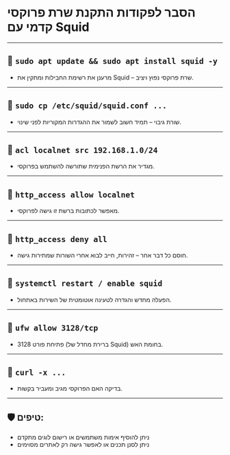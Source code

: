 # הסבר לפקודות התקנת שרת פרוקסי קדמי עם Squid

---

## 🔹 `sudo apt update && sudo apt install squid -y`

- מרענן את רשימת החבילות ומתקין את Squid – שרת פרוקסי נפוץ ויציב.

---

## 🔹 `sudo cp /etc/squid/squid.conf ...`

- שורת גיבוי – תמיד חשוב לשמור את ההגדרות המקוריות לפני שינוי.

---

## 🔹 `acl localnet src 192.168.1.0/24`

- מגדיר את הרשת הפנימית שתורשה להשתמש בפרוקסי.

---

## 🔹 `http_access allow localnet`

- מאפשר לכתובות ברשת זו גישה לפרוקסי.

---

## 🔹 `http_access deny all`

- חוסם כל דבר אחר – זהירות, חייב לבוא אחרי השורות שמתירות גישה.

---

## 🔹 `systemctl restart / enable squid`

- הפעלה מחדש והגדרה לטעינה אוטומטית של השירות באתחול.

---

## 🔹 `ufw allow 3128/tcp`

- פתיחת פורט 3128 (ברירת מחדל של Squid) בחומת האש.

---

## 🔹 `curl -x ...`

- בדיקה האם הפרוקסי מגיב ומעביר בקשות.

---

## 🛡️ טיפים:

- ניתן להוסיף אימות משתמשים או רישום לוגים מתקדם
- ניתן לסנן תכנים או לאפשר גישה רק לאתרים מסוימים